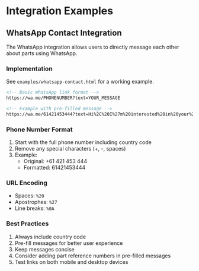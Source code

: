 # Integration Examples

## WhatsApp Contact Integration
The WhatsApp integration allows users to directly message each other about parts using WhatsApp.

### Implementation
See `examples/whatsapp-contact.html` for a working example.

```html
<!-- Basic WhatsApp link format -->
https://wa.me/PHONENUMBER?text=YOUR_MESSAGE

<!-- Example with pre-filled message -->
https://wa.me/61421453444?text=Hi%2C%20I%27m%20interested%20in%20your%20part%20listing
```

### Phone Number Format
1. Start with the full phone number including country code
2. Remove any special characters (+, -, spaces)
3. Example:
   - Original: +61 421 453 444
   - Formatted: 61421453444

### URL Encoding
- Spaces: `%20`
- Apostrophes: `%27`
- Line breaks: `%0A`

### Best Practices
1. Always include country code
2. Pre-fill messages for better user experience
3. Keep messages concise
4. Consider adding part reference numbers in pre-filled messages
5. Test links on both mobile and desktop devices 